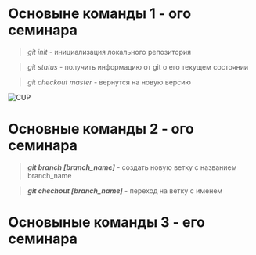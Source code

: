 # Основыне команды 1 - ого семинара

> *git init* - инициализация локального репозитория

> *git status* - получить информацию от git о его текущем состоянии

> *git checkout master* - вернутся на новую версию

![CUP](https://kartinki.pibig.info/uploads/posts/2023-04/thumbs/1680303863_kartinki-pibig-info-p-kartinki-rozovoe-utro-arti-1.jpg)

# Основные команды 2 - ого семинара

> ***git branch [branch_name]*** - создать новую ветку с названием branch_name

> ***git chechout [branch_name]*** - переход на ветку с именем

# Основыные команды 3 - его семинара

